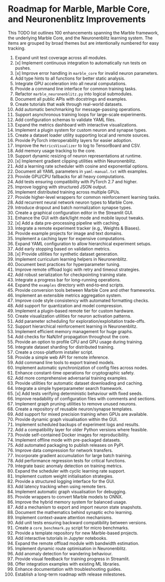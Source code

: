 # Roadmap for Marble, Marble Core, and Neuronenblitz Improvements

This TODO list outlines 100 enhancements spanning the Marble framework, the underlying Marble Core, and the Neuronenblitz learning system. The items are grouped by broad themes but are intentionally numbered for easy tracking.

1. Expand unit test coverage across all modules.
2. [x] Implement continuous integration to automatically run tests on pushes.
3. [x] Improve error handling in `marble_core` for invalid neuron parameters.
4. Add type hints to all functions for better static analysis.
5. Integrate GPU acceleration into all neural computations.
6. Provide a command line interface for common training tasks.
7. Refactor `marble_neuronenblitz.py` into logical submodules.
8. Document all public APIs with docstrings and examples.
9. Create tutorials that walk through real-world datasets.
10. Add automatic benchmarking for message-passing operations.
11. Support asynchronous training loops for large-scale experiments.
12. Add configuration schemas to validate YAML files.
13. Expand the metrics dashboard with interactive visualizations.
14. Implement a plugin system for custom neuron and synapse types.
15. Create a dataset loader utility supporting local and remote sources.
16. Provide PyTorch interoperability layers for easier adoption.
17. Improve the `MetricsVisualizer` to log to TensorBoard and CSV.
18. Add memory usage tracking to the core.
19. Support dynamic resizing of neuron representations at runtime.
20. [x] Implement gradient clipping utilities within Neuronenblitz.
21. Add a learning rate scheduler with cosine and exponential options.
22. Document all YAML parameters in `yaml-manual.txt` with examples.
23. Provide GPU/CPU fallbacks for all heavy computations.
24. Add tests ensuring compatibility with PyTorch 2.7 and higher.
25. Improve logging with structured JSON output.
26. Implement distributed training across multiple GPUs.
27. Provide higher-level wrappers for common reinforcement learning tasks.
28. Add recurrent neural network neuron types to Marble Core.
29. Introduce dropout and batch normalization synapse types.
30. Create a graphical configuration editor in the Streamlit GUI.
31. Enhance the GUI with dark/light mode and mobile layout tweaks.
32. [x] Add a data pre-processing pipeline with caching.
33. Integrate a remote experiment tracker (e.g., Weights & Biases).
34. Provide example projects for image and text domains.
35. Implement a caching layer for expensive computations.
36. Expand YAML configuration to allow hierarchical experiment setups.
37. Add early stopping based on validation metrics.
38. [x] Provide utilities for synthetic dataset generation.
39. Implement curriculum learning helpers in Neuronenblitz.
40. Document best practices for hyperparameter tuning.
41. Improve remote offload logic with retry and timeout strategies.
42. Add robust serialization for checkpointing training state.
43. Integrate a progress bar for long-running operations.
44. Expand the `examples` directory with end‑to‑end scripts.
45. Provide conversion tools between Marble Core and other frameworks.
46. Implement an extensible metrics aggregation system.
47. Improve code style consistency with automated formatting checks.
48. Add support for quantization and model compression.
49. Implement a plugin-based remote tier for custom hardware.
50. Create visualization utilities for neuron activation patterns.
51. Add parameter scheduling for exploration/exploitation trade-offs.
52. Support hierarchical reinforcement learning in Neuronenblitz.
53. Implement efficient memory management for huge graphs.
54. Add checks for NaN/Inf propagation throughout the core.
55. Provide an option to profile CPU and GPU usage during training.
56. Integrate dataset sharding for distributed training.
57. Create a cross-platform installer script.
58. Provide a simple web API for remote inference.
59. Add command line tools to export trained models.
60. Implement automatic synchronization of config files across nodes.
61. Enhance constant-time operations for cryptographic safety.
62. Add more comprehensive adversarial training examples.
63. Provide utilities for automatic dataset downloading and caching.
64. Integrate a simple hyperparameter search framework.
65. [x] Add tests verifying deterministic behaviour with fixed seeds.
66. Improve readability of configuration files with comments and sections.
67. Implement graph pruning utilities to remove unused neurons.
68. Create a repository of reusable neuron/synapse templates.
69. Add support for mixed precision training when GPUs are available.
70. Provide dynamic graph visualisation within the GUI.
71. Implement scheduled backups of experiment logs and results.
72. Add a compatibility layer for older Python versions where feasible.
73. Provide self-contained Docker images for reproducibility.
74. Implement offline mode with pre-packaged datasets.
75. Add automated packaging to publish releases on PyPI.
76. Improve data compression for network transfers.
77. Incorporate gradient accumulation for large batch training.
78. Add performance regression tests for critical functions.
79. Integrate basic anomaly detection on training metrics.
80. Expand the scheduler with cyclic learning rate support.
81. Implement custom weight initialisation strategies.
82. Provide a structured logging interface for the GUI.
83. Add latency tracking when using remote tiers.
84. Implement automatic graph visualisation for debugging.
85. Provide wrappers to convert Marble models to ONNX.
86. Improve the hybrid memory system for balanced usage.
87. Add a mechanism to export and import neuron state snapshots.
88. Document the mathematics behind synaptic echo learning.
89. Implement context-aware attention mechanisms.
90. Add unit tests ensuring backward compatibility between versions.
91. Create a `core_benchmark.py` script for micro benchmarks.
92. Provide a template repository for new Marble-based projects.
93. Add interactive tutorials in Jupyter notebooks.
94. Expand the remote offload module with bandwidth estimation.
95. Implement dynamic route optimisation in Neuronenblitz.
96. Add anomaly detection for wandering behaviour.
97. Provide visual feedback for training progress in Streamlit.
98. Offer integration examples with existing ML libraries.
99. Enhance documentation with troubleshooting guides.
100. Establish a long-term roadmap with release milestones.

